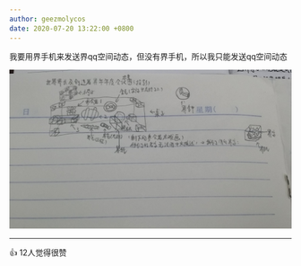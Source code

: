 ```yaml
---
author: geezmolycos
date: 2020-07-20 13:22:00 +0800
---
```


我要用界手机来发送界qq空间动态，但没有界手机，所以我只能发送qq空间动态

![](/assets/images/qq-zone/2020-07-20-meeting.jpg)

---
👍 12人觉得很赞
